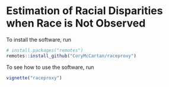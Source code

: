 # Estimation of Racial Disparities when Race is Not Observed

To install the software, run
```r
# install.packages("remotes")
remotes::install_github("CoryMcCartan/raceproxy")
```

To see how to use the software, run
```r
vignette("raceproxy")
```
